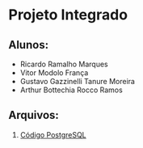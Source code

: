 # Projeto Integrado
## Alunos: 
- Ricardo Ramalho Marques
- Vitor Modolo França
- Gustavo Gazzinelli Tanure Moreira
- Arthur Bottechia Rocco Ramos

## Arquivos:
1. [Código PostgreSQL](ProjetoIntegrado-Abrantes/ProjetoIntegrado.sql)
